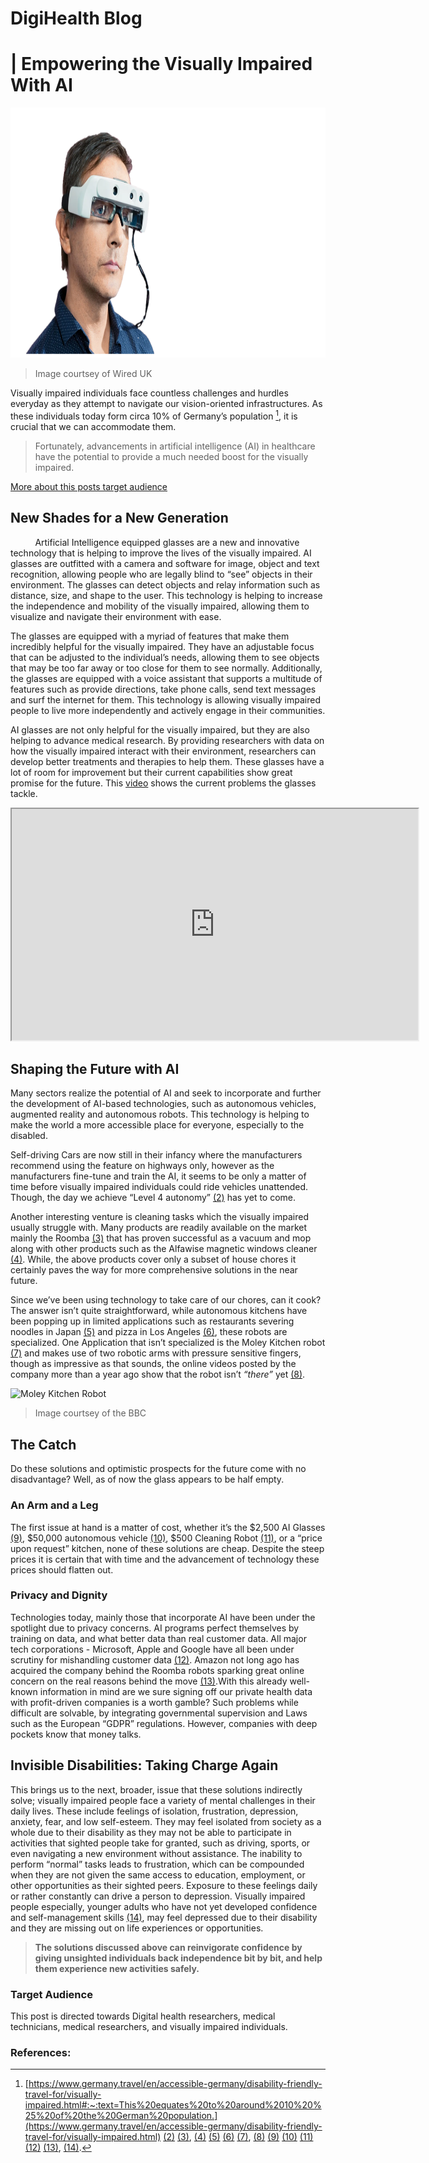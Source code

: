 # DigiHealth Blog
# | Empowering the Visually Impaired With AI

<img src="https://raw.githubusercontent.com/Karim-Haidar/22W/pages/png.png" alt="AI Glasses" width="1000" height="400">

>
> Image courtsey of Wired UK
>

Visually impaired individuals face countless challenges and hurdles everyday as they attempt to navigate our vision-oriented infrastructures. As these individuals today form circa 10% of Germany’s population [^1], it is crucial that we can accommodate them.

>
> Fortunately, advancements in artificial intelligence (AI) in healthcare have the potential to provide a much needed boost for the visually impaired.
>

<a href="#target-audience">More about this posts target audience</a>

## New Shades for a New Generation

&nbsp;&nbsp;&nbsp;&nbsp;&nbsp;&nbsp;&nbsp;&nbsp;&nbsp;&nbsp;Artificial Intelligence equipped glasses are a new and innovative technology that is helping to improve the lives of the visually impaired. AI glasses are outfitted with a camera and software for image, object and text recognition, allowing people who are legally blind to “see” objects in their environment. The glasses can detect objects and relay information such as distance, size, and shape to the user. This technology is helping to increase the independence and mobility of the visually impaired, allowing them to visualize and navigate their environment with ease.

The glasses are equipped with a myriad of features that make them incredibly helpful for the visually impaired. They have an adjustable focus that can be adjusted to the individual’s needs, allowing them to see objects that may be too far away or too close for them to see normally. Additionally, the glasses are equipped with a voice assistant that supports a multitude of features such as provide directions, take phone calls, send text messages and surf the internet for them. This technology is allowing visually impaired people to live more independently and actively engage in their communities.

AI glasses are not only helpful for the visually impaired, but they are also helping to advance medical research. By providing researchers with data on how the visually impaired interact with their environment, researchers can develop better treatments and therapies to help them. These glasses have a lot of room for improvement but their current capabilities show great promise for the future. This <a href="https://www.youtube.com/watch?v=9ehENnq2EFo">video</a> shows the current problems the glasses tackle.

<iframe width="650" height="370" src="https://www.youtube.com/embed/9ehENnq2EFo" title="YouTube video player showcasing Envsion Glasses"></iframe>


## Shaping the Future with AI

Many sectors realize the potential of AI and seek to incorporate and further the development of AI-based technologies, such as autonomous vehicles, augmented reality and autonomous robots. This technology is helping to make the world a more accessible place for everyone, especially to the disabled.

Self-driving Cars are now still in their infancy where the manufacturers recommend using the feature on highways only, however as the manufacturers fine-tune and train the AI, it seems to be only a matter of time before visually impaired individuals could ride vehicles unattended. Though, the day we achieve “Level 4 autonomy” <a href="https://coolblindtech.com/when-will-self-driving-cars-be-ready-for-blind-and-visually-impaired-people/">(2)</a> has yet to come.

Another interesting venture is cleaning tasks which the visually impaired usually struggle with. Many products are readily available on the market mainly the Roomba <a href="https://www.irobot.de/de_DE/roomba.html">(3)</a> that has proven successful as a vacuum and mop along with other products such as the Alfawise magnetic windows cleaner <a href="https://www.amazon.in/Alfawise-Magnetic-Smartphone-Controlled-Ultra-Fast/dp/B07TCMKDHD">(4)</a>. While, the above products cover only a subset of house chores it certainly paves the way for more comprehensive solutions in the near future.

Since we’ve been using technology to take care of our chores, can it cook? The answer isn’t quite straightforward, while autonomous kitchens have been popping up in limited applications such as restaurants severing noodles in Japan <a href="https://www.aiplusinfo.com/blog/connected-robotics-robotic-kitchen-japan/#:~:text=A%20Japanese%20start%2Dup%20company,delicious%20kakiage%20all%20by%20itself.">(5)</a> and pizza in Los Angeles <a href="https://www.cnbc.com/2022/08/02/robot-cooks-are-rapidly-making-their-way-into-restaurant-kitchens.html">(6)</a>, these robots are specialized. One Application that isn’t specialized is the Moley Kitchen robot <a href="https://www.moley.com/">(7)</a> and makes use of two robotic arms with pressure sensitive fingers, though as impressive as that sounds, the online videos posted by the company more than a year ago show that the robot isn’t *“there”* yet <a href="https://www.youtube.com/watch?v=i1GVwbYURuQ">(8)</a>.

<img src="https://ichef.bbci.co.uk/news/976/cpsprodpb/12BF9/production/_122239767_moleyrobotics2.jpg" alt="Moley Kitchen Robot" width="750" height="400">

>
> Image courtsey of the BBC
>


## The Catch

Do these solutions and optimistic prospects for the future come with no disadvantage? Well, as of now the glass appears to be half empty.


### An Arm and a Leg

The first issue at hand is a matter of cost, whether it’s the $2,500 AI Glasses <a href="https://shop.letsenvision.com/products/envision-glasses-holiday?variant=43363437445376">(9)</a>, $50,000 autonomous vehicle <a href="https://www.tesla.com/de_DE/model3/design#overview">(10)</a>, $500 Cleaning Robot <a href="https://www.irobot.de/de_DE/irobot-roomba-j7/J755840.html">(11)</a>, or a “price upon request” kitchen, none of these solutions are cheap. Despite the steep prices it is certain that with time and the advancement of technology these prices should flatten out.


### Privacy and Dignity

Technologies today, mainly those that incorporate AI have been under the spotlight due to privacy concerns. AI programs perfect themselves by training on data, and what better data than real customer data. All major tech corporations - Microsoft, Apple and Google have all been under scrutiny for mishandling customer data <a href="https://www.security.org/resources/data-tech-companies-have/">(12)</a>. Amazon not long ago has acquired the company behind the Roomba robots sparking great online concern on the real reasons behind the move <a href="https://www.theatlantic.com/ideas/archive/2022/08/amazon-roomba-irobot-acquisition-monopoly/671145/">(13)</a>.With this already well-known information in mind are we sure signing off our private health data with profit-driven companies is a worth gamble? Such problems while difficult are solvable, by integrating governmental supervision and Laws such as the European “GDPR” regulations. However, companies with deep pockets know that money talks.


## Invisible Disabilities: Taking Charge Again

This brings us to the next, broader, issue that these solutions indirectly solve; visually impaired people face a variety of mental challenges in their daily lives. These include feelings of isolation, frustration, depression, anxiety, fear, and low self-esteem. They may feel isolated from society as a whole due to their disability as they may not be able to participate in activities that sighted people take for granted, such as driving, sports, or even navigating a new environment without assistance. The inability to perform “normal” tasks leads to frustration, which can be compounded when they are not given the same access to education, employment, or other opportunities as their sighted peers. Exposure to these feelings daily or rather constantly can drive a person to depression. Visually impaired people especially, younger adults who have not yet developed confidence and self-management skills <a href="https://www.cdc.gov/visionhealth/resources/features/vision-loss-mental-health.html">(14)</a>, may feel depressed due to their disability and they are missing out on life experiences or opportunities.


>
>**The solutions discussed above can reinvigorate confidence by giving unsighted individuals back independence bit by bit, and help them experience new activities safely.**
>


### <span id="target-audience">Target Audience</span>

This post is directed towards Digital health researchers, medical technicians, medical researchers, and visually impaired individuals.


### References:

[^1]: [https://www.germany.travel/en/accessible-germany/disability-friendly-travel-for/visually-impaired.html#:~:text=This%20equates%20to%20around%2010%20%25%20of%20the%20German%20population.](https://www.germany.travel/en/accessible-germany/disability-friendly-travel-for/visually-impaired.html)
<a href="https://coolblindtech.com/when-will-self-driving-cars-be-ready-for-blind-and-visually-impaired-people/">(2)</a>
<a href="https://www.irobot.de/de_DE/roomba.html">(3)</a>, <a href="https://www.amazon.in/Alfawise-Magnetic-Smartphone-Controlled-Ultra-Fast/dp/B07TCMKDHD">(4)</a>
<a href="https://www.aiplusinfo.com/blog/connected-robotics-robotic-kitchen-japan/#:~:text=A%20Japanese%20start%2Dup%20company,delicious%20kakiage%20all%20by%20itself.">(5)</a>
<a href="https://www.cnbc.com/2022/08/02/robot-cooks-are-rapidly-making-their-way-into-restaurant-kitchens.html">(6)</a>
<a href="https://www.moley.com/">(7)</a>, <a href="https://www.youtube.com/watch?v=i1GVwbYURuQ">(8)</a>
<a href="https://shop.letsenvision.com/products/envision-glasses-holiday?variant=43363437445376">(9)</a>
<a href="https://www.tesla.com/de_DE/model3/design#overview">(10)</a>
<a href="https://www.irobot.de/de_DE/irobot-roomba-j7/J755840.html">(11)</a> 
<a href="https://www.security.org/resources/data-tech-companies-have/">(12)</a> 
<a href="https://www.theatlantic.com/ideas/archive/2022/08/amazon-roomba-irobot-acquisition-monopoly/671145/">(13)</a>, <a href="https://www.cdc.gov/visionhealth/resources/features/vision-loss-mental-health.html">(14)</a>.



